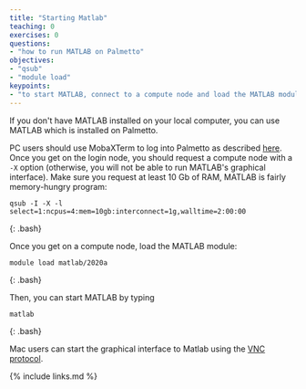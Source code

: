 ```yaml
---
title: "Starting Matlab"
teaching: 0
exercises: 0
questions:
- "how to run MATLAB on Palmetto"
objectives:
- "qsub"
- "module load"
keypoints:
- "to start MATLAB, connect to a compute node and load the MATLAB module"
---
```

If you don't have MATLAB installed on your local computer, you can use MATLAB which is installed on Palmetto. 

PC users should use MobaXTerm to log into Palmetto as described [here](https://clemsonciti.github.io/workshop-palmetto/02-accessing-palmetto/index.html). Once you get on the login node, you should request a compute node with a `-X` option (otherwise, you will not be able to run MATLAB's graphical interface). Make sure you request at least 10 Gb of RAM, MATLAB is fairly memory-hungry program:

~~~
qsub -I -X -l select=1:ncpus=4:mem=10gb:interconnect=1g,walltime=2:00:00
~~~
{: .bash}

Once you get on a compute node, load the MATLAB module:

~~~
module load matlab/2020a
~~~
{: .bash}

Then, you can start MATLAB by typing

~~~
matlab
~~~
{: .bash}

Mac users can start the graphical interface to Matlab using the [VNC protocol](https://www.palmetto.clemson.edu/palmetto/basic/vnc/#running-vnc-on-a-mac-platform). 

{% include links.md %}
